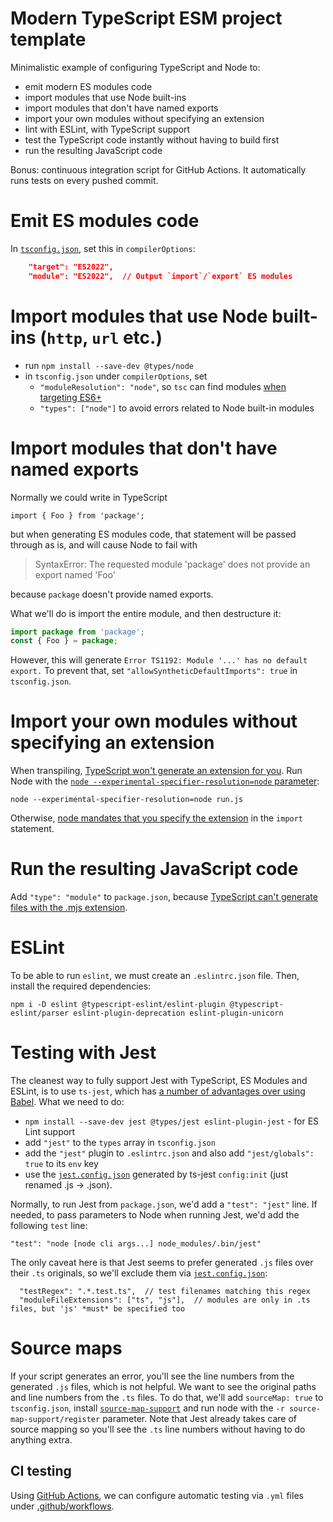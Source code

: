 # Modern TypeScript ESM project template

Minimalistic example of configuring TypeScript and Node to:
* emit modern ES modules code
* import modules that use Node built-ins
* import modules that don't have named exports
* import your own modules without specifying an extension
* lint with ESLint, with TypeScript support
* test the TypeScript code instantly without having to build first
* run the resulting JavaScript code

Bonus: continuous integration script for GitHub Actions. It automatically runs tests on every pushed commit.

# Emit ES modules code

In [`tsconfig.json`](tsconfig.json), set this in `compilerOptions`:

```json
    "target": "ES2022",
    "module": "ES2022",  // Output `import`/`export` ES modules
```


# Import modules that use Node built-ins (`http`, `url` etc.)

* run `npm install --save-dev @types/node`
* in `tsconfig.json` under `compilerOptions`, set
  * `"moduleResolution": "node"`, so `tsc` can find modules [when targeting ES6+](https://github.com/Microsoft/TypeScript/issues/8189) 
  * `"types": ["node"]` to avoid errors related to Node built-in modules  


# Import modules that don't have named exports

Normally we could write in TypeScript

    import { Foo } from 'package';

but when generating ES modules code, that statement will be passed through as is, and will cause Node to fail with

> SyntaxError: The requested module 'package' does not provide an export named 'Foo'

because `package` doesn't provide named exports.

What we'll do is import the entire module, and then destructure it:

```js
import package from 'package';
const { Foo } = package;
```

However, this will generate `Error TS1192: Module '...' has no default export.` To prevent that, set `"allowSyntheticDefaultImports": true` in `tsconfig.json`.


# Import your own modules without specifying an extension

When transpiling, [TypeScript won't generate an extension for you](https://github.com/microsoft/TypeScript/issues/16577). Run Node with the [`node --experimental-specifier-resolution=node` parameter](https://nodejs.org/api/cli.html#cli_experimental_specifier_resolution_mode):

    node --experimental-specifier-resolution=node run.js
    
Otherwise, [node mandates that you specify the extension](https://nodejs.org/api/esm.html#esm_mandatory_file_extensions) in the `import` statement.


# Run the resulting JavaScript code

Add `"type": "module"` to `package.json`, because [TypeScript can't generate files with the .mjs extension](https://github.com/microsoft/TypeScript/issues/18442#issuecomment-581738714).


# ESLint

To be able to run `eslint`, we must create an `.eslintrc.json` file. Then, install the required dependencies:

    npm i -D eslint @typescript-eslint/eslint-plugin @typescript-eslint/parser eslint-plugin-deprecation eslint-plugin-unicorn
 

# Testing with Jest

The cleanest way to fully support Jest with TypeScript, ES Modules and ESLint, is to use `ts-jest`, which has [a number of advantages over using Babel](https://github.com/kulshekhar/ts-jest#ts-jest). What we need to do:

* `npm install --save-dev jest @types/jest eslint-plugin-jest` - for ES Lint support
* add `"jest"` to the `types` array in `tsconfig.json`
* add the `"jest"` plugin to `.eslintrc.json` and also add `"jest/globals": true` to its `env` key
* use the [`jest.config.json`](jest.config.json) generated by ts-jest `config:init` (just renamed .js -> .json).

Normally, to run Jest from `package.json`, we'd add a `"test": "jest"` line.
If needed, to pass parameters to Node when running Jest, we'd add the following `test` line:

    "test": "node [node cli args...] node_modules/.bin/jest"

The only caveat here is that Jest seems to prefer generated `.js` files over their `.ts` originals, so we'll exclude them via [`jest.config.json`](jest.config.json):

```
  "testRegex": ".*.test.ts",  // test filenames matching this regex
  "moduleFileExtensions": ["ts", "js"],  // modules are only in .ts files, but 'js' *must* be specified too
``` 


# Source maps

If your script generates an error, you'll see the line numbers from the generated `.js` files, which is not helpful. We want to see the original paths and line numbers from the `.ts` files. To do that, we'll add `sourceMap: true` to `tsconfig.json`, install [`source-map-support`](https://www.npmjs.com/package/source-map-support) and run node with the `-r source-map-support/register` parameter. Note that Jest already takes care of source mapping so you'll see the `.ts` line numbers without having to do anything extra.


## CI testing

Using [GitHub Actions](https://github.com/features/actions), we can configure automatic testing via `.yml` files under [.github/workflows](.github/workflows).
